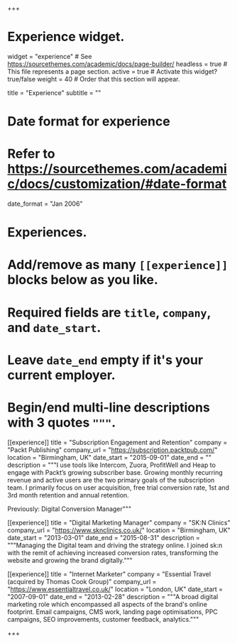 +++
# Experience widget.
widget = "experience"  # See https://sourcethemes.com/academic/docs/page-builder/
headless = true  # This file represents a page section.
active = true  # Activate this widget? true/false
weight = 40  # Order that this section will appear.

title = "Experience"
subtitle = ""

# Date format for experience
#   Refer to https://sourcethemes.com/academic/docs/customization/#date-format
date_format = "Jan 2006"

# Experiences.
#   Add/remove as many `[[experience]]` blocks below as you like.
#   Required fields are `title`, `company`, and `date_start`.
#   Leave `date_end` empty if it's your current employer.
#   Begin/end multi-line descriptions with 3 quotes `"""`.
[[experience]]
  title = "Subscription Engagement and Retention"
  company = "Packt Publishing"
  company_url = "https://subscription.packtpub.com/"
  location = "Birmingham, UK"
  date_start = "2015-09-01"
  date_end = ""
  description = """I use tools like Intercom, Zuora, ProfitWell and Heap to engage with Packt’s growing subscriber base. Growing monthly recurring revenue and active users are the two primary goals of the subscription team. I primarily focus on user acquisition, free trial conversion rate, 1st and 3rd month retention and annual retention.
  
  Previously: Digital Conversion Manager"""

[[experience]]
  title = "Digital Marketing Manager"
  company = "SK:N Clinics"
  company_url = "https://www.sknclinics.co.uk/"
  location = "Birmingham, UK"
  date_start = "2013-03-01"
  date_end = "2015-08-31"
  description = """Managing the Digital team and driving the strategy online. I joined sk:n with the remit of achieving increased conversion rates, transforming the website and growing the brand digitally."""
  
[[experience]]
  title = "Internet Marketer"
  company = "Essential Travel (acquired by Thomas Cook Group)"
  company_url = "https://www.essentialtravel.co.uk/"
  location = "London, UK"
  date_start = "2007-09-01"
  date_end = "2013-02-28"
  description = """A broad digital marketing role which encompassed all aspects of the brand's online footprint. Email campaigns, CMS work, landing page optimisations, PPC campaigns, SEO improvements, customer feedback, analytics."""

+++
